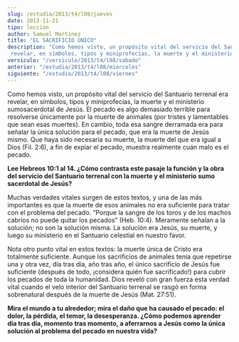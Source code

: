 ```yaml
---
slug: /estudia/2013/t4/l08/jueves
date: 2013-11-21
tipo: leccion
author: Samuel Martínez
title: "EL SACRIFICIO ÚNICO"
description: "Como hemos visto, un propósito vital del servicio del Santuario terrenal era revelar, en símbolos, tipos y miniprofecías, la muerte y el ministerio sumosacerdotal de Jesús."
versiculo: "/versiculo/2013/t4/l08/sabado"
anterior: "/estudia/2013/t4/l08/miercoles"
siguiente: "/estudia/2013/t4/l08/viernes"
---
```


Como hemos visto, un propósito vital del servicio del Santuario terrenal era revelar, en símbolos, tipos y miniprofecías, la muerte y el ministerio sumosacerdotal de Jesús. El pecado es algo demasiado terrible para resolverse únicamente por la muerte de animales (por tristes y lamentables que sean esas muertes). En cambio, toda esa sangre derramada era para señalar la única solución para el pecado, que era la muerte de Jesús mismo. Que haya sido necesaria su muerte, la muerte del que era igual a Dios (Fil. 2:6), a fin de expiar el pecado, muestra realmente cuán malo es el pecado.

**Lee Hebreos 10:1 al 14. ¿Cómo contrasta este pasaje la función y la obra del servicio del Santuario terrenal con la muerte y el ministerio sumo sacerdotal de Jesús?**

Muchas verdades vitales surgen de estos textos, y una de las más importantes es que la muerte de esos animales no era suficiente para tratar con el problema del pecado. “Porque la sangre de los toros y de los machos cabríos no puede quitar los pecados” (Heb. 10:4). Meramente señalan a la solución; no son la solución misma. La solución era Jesús, su muerte, y luego su ministerio en el Santuario celestial en nuestro favor.

Nota otro punto vital en estos textos: la muerte única de Cristo era totalmente suficiente. Aunque los sacrificios de animales tenía que repetirse una y otra vez, día tras día, año tras año, el único sacrificio de Jesús fue suficiente (después de todo, ¡considera quién fue sacrificado!) para cubrir los pecados de toda la humanidad. Dios reveló con gran fuerza esta verdad vital cuando el velo interior del Santuario terrenal se rasgó en forma sobrenatural después de la muerte de Jesús (Mat. 27:51).

**Mira el mundo a tu alrededor; mira el daño que ha causado el pecado: el dolor, la pérdida, el temor, la desesperanza. ¿Cómo podemos aprender día tras día, momento tras momento, a aferrarnos a Jesús como la única solución al problema del pecado en nuestra vida?**
